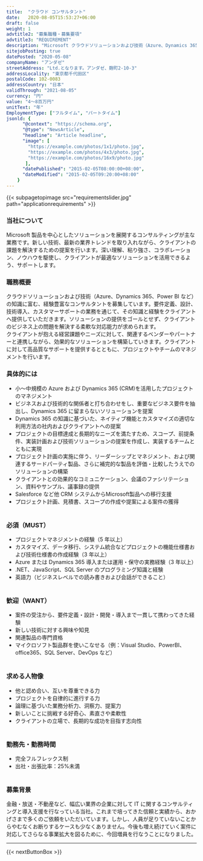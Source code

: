 ```yaml
---
title:  "クラウド コンサルタント"
date:   2020-08-05T15:53:27+06:00
draft: false
weight: 1
advtitle2: "募集職種・募集要項"
advtitle3: "REQUIREMENT"
description: "Microsoft クラウドソリューションおよび技術（Azure、Dynamics 365、Power BI など）の知識に富む、経験豊富なコンサルタントを募集しています。要件定義、設計、技術導入、カスタマーサポートの業務を通じて、その知識と経験をクライアントへ提供していただきます。ソリューションの提供をゴールとせず、クライアントのビジネス上の問題を解決する柔軟な対応能力が求められます。\n\nクライアントが抱える経営課題やニーズに対して、関連するベンダーやパートナーと連携しながら、効果的なソリューションを構築していきます。クライアントに対して高品質なサポートを提供するとともに、プロジェクトやチームのマネジメントを行います。"
sitejobPosting: true
datePosted: "2020-05-08"
companyName: "アンダゼ"
streetAddress: "Ltd.となります。アンダゼ、麹町2-10-3"
addressLocality: "東京都千代田区"
postalCode: 102-0083
addressCountry: "日本"
validThrough: "2021-08-05"
currency: "円"
value: "4～8百万円"
unitText: "年"
EmploymentType: ["フルタイム", "パートタイム"]
jsonld: {
      "@context": "https://schema.org",
      "@type": "NewsArticle",
      "headline": "Article headline",
      "image": [
        "https://example.com/photos/1x1/photo.jpg",
        "https://example.com/photos/4x3/photo.jpg",
        "https://example.com/photos/16x9/photo.jpg"
       ],
      "datePublished": "2015-02-05T08:00:00+08:00",
      "dateModified": "2015-02-05T09:20:00+08:00"
    }
---
```

{{< subpagetopimage src="requirementslider.jpg" path="applicationrequirements" >}}
### 当社について

Microsoft 製品を中心としたソリューションを展開するコンサルティングが主な業務です。新しい技術、最新の業界トレンドを取り入れながら、クライアントの課題を解決するための提案を行います。深い理解、粘り強さ、コラボレーション、ノウハウを駆使し、クライアントが最適なソリューションを活用できるよう、サポートします。

### 職務概要

クラウドソリューションおよび技術（Azure、Dynamics 365、Power BI など）の知識に富む、経験豊富なコンサルタントを募集しています。要件定義、設計、技術導入、カスタマーサポートの業務を通じて、その知識と経験をクライアントへ提供していただきます。ソリューションの提供をゴールとせず、クライアントのビジネス上の問題を解決する柔軟な対応能力が求められます。    
クライアントが抱える経営課題やニーズに対して、関連するベンダーやパートナーと連携しながら、効果的なソリューションを構築していきます。クライアントに対して高品質なサポートを提供するとともに、プロジェクトやチームのマネジメントを行います。

### 具体的には

- 小～中規模の Azure および Dynamics 365 (CRM)を活用したプロジェクトのマネジメント  
- ビジネスおよび技術的な関係者と打ち合わせをし、重要なビジネス要件を抽出し、Dynamics 365 に留まらないソリューションを提案  
- Dynamics 365 の知識に基づいた、ネイティブ機能とカスタマイズの適切な利用方法の社内およびクライアントへの提案  
- プロジェクトの目標達成と長期的なニーズを満たすため、スコープ、前提条件、実装計画および技術ソリューションの提案を作成し、実装するチームとともに実現  
- プロジェクト計画の実施に伴う、リーダーシップとマネジメント、および関連するサードパーティ製品、さらに補完的な製品を評価・比較したうえでのソリューションの構築  
- クライアントとの効果的なコミュニケーション、会議のファシリテーション、資料やサンプル、議事録の提供  
- Salesforce など他 CRM システムからMicrosoft製品への移行支援  
- プロジェクト計画、見積書、スコープの作成や提案による案件の獲得      
&nbsp;
### 必須（MUST）

- プロジェクトマネジメントの経験（5 年以上）
- カスタマイズ、データ移行、システム統合などプロジェクトの機能仕様書および技術仕様書の作成経験（3 年以上）
- Azure または Dynamics 365 導入または運用・保守の実務経験（3 年以上）
- .NET、JavaScript、SQL Server のプログラミング知識と経験
- 英語力（ビジネスレベルでの読み書きおよび会話ができること）      
&nbsp;

### 歓迎（WANT）

- 案件の受注から、要件定義・設計・開発・導入まで一貫して携わってきた経験
- 新しい技術に対する興味や知見
- 関連製品の専門資格
- マイクロソフト製品群を使いこなせる（例：Visual Studio、PowerBI、office365、SQL Server、DevOps など）      
&nbsp;

### 求める人物像

- 他と認め合い、互いを尊重できる力
- プロジェクトを自律的に進行する力
- 論理に基づいた業務分析力、洞察力、提案力
- 新しいことに挑戦する好奇心、素直さや柔軟性
- クライアントの立場で、長期的な成功を目指す志向性      
&nbsp;

### 勤務先・勤務時間

- 完全フルフレックス制
- 出社・出張比率：25%未満      
&nbsp;

### 募集背景

金融・放送・不動産など、幅広い業界の企業に対して IT に関するコンサルティングと導入支援を行なっている当社。これまで培ってきた信頼と実績から、おかげさまで多くのご依頼をいただいています。しかし、人員が足りていないことからやむなくお断りするケースも少なくありません。今後も増え続けていく案件に対応してさらなる事業拡大を図るために、今回増員を行なうことになりました。

---
{{< nextButtonBox >}}
